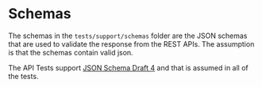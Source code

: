 # Schemas

The schemas in the `tests/support/schemas` folder are the JSON schemas that are used to validate the 
response from the REST APIs. The assumption is that the schemas contain valid json.

The API Tests support [JSON Schema Draft 4](http://json-schema.org/documentation.html) and that is assumed in all of the tests. 


